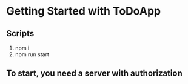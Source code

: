 # Getting Started with ToDoApp

## Scripts
1. npm i
2. npm run start

## To start, you need a server with authorization

